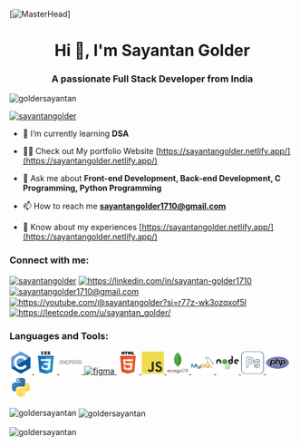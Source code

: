 [![MasterHead](https://github.com/goldersayantan/Work-Images/blob/main/Black%20Minimal%20Motivation%20Quote%20LinkedIn%20Banner.png?raw=true)]
<h1 align="center">Hi 👋, I'm Sayantan Golder</h1>
<h3 align="center">A passionate Full Stack Developer from India</h3>

<p align="left"> <img src="https://i.pinimg.com/originals/cd/59/d6/cd59d626dc86397fe45080e6e9c7027d.gif" alt="goldersayantan" /> </p>

<p align="left"> <a href="https://twitter.com/sayantangolder" target="blank"><img src="https://img.shields.io/twitter/follow/sayantangolder?logo=twitter&style=for-the-badge" alt="sayantangolder" /></a> </p>

- 🌱 I’m currently learning **DSA**

- 👨‍💻 Check out My portfolio Website [https://sayantangolder.netlify.app/](https://sayantangolder.netlify.app/)

- 💬 Ask me about **Front-end Development, Back-end Development, C Programming, Python Programming**

- 📫 How to reach me **sayantangolder1710@gmail.com**

- 📄 Know about my experiences [https://sayantangolder.netlify.app/](https://sayantangolder.netlify.app/)

<h3 align="left">Connect with me:</h3>
<p align="left">
<a href="https://twitter.com/sayantangolder" target="blank"><img align="center" src="https://raw.githubusercontent.com/rahuldkjain/github-profile-readme-generator/master/src/images/icons/Social/twitter.svg" alt="sayantangolder" height="30" width="40" /></a>
<a href="https://linkedin.com/in/https://linkedin.com/in/sayantan-golder1710" target="blank"><img align="center" src="https://raw.githubusercontent.com/rahuldkjain/github-profile-readme-generator/master/src/images/icons/Social/linked-in-alt.svg" alt="https://linkedin.com/in/sayantan-golder1710" height="30" width="40" /></a>
<a href="mailto:sayantangolder1710@gmail.com" target="blank"><img align="center" src="https://1000logos.net/wp-content/uploads/2018/05/Gmail-Logo-2013.png" alt="sayantangolder1710@gmail.com" height="30" width="40" />
</a>
<a href="https://www.youtube.com/c/https://youtube.com/@sayantangolder?si=r77z-wk3ozqxof5l" target="blank"><img align="center" src="https://raw.githubusercontent.com/rahuldkjain/github-profile-readme-generator/master/src/images/icons/Social/youtube.svg" alt="https://youtube.com/@sayantangolder?si=r77z-wk3ozqxof5l" height="30" width="40" /></a>
<a href="https://www.leetcode.com/https://leetcode.com/u/sayantan_golder/" target="blank"><img align="center" src="https://raw.githubusercontent.com/rahuldkjain/github-profile-readme-generator/master/src/images/icons/Social/leet-code.svg" alt="https://leetcode.com/u/sayantan_golder/" height="30" width="40" /></a>
</p>

<h3 align="left">Languages and Tools:</h3>
<p align="left"> <a href="https://www.cprogramming.com/" target="_blank" rel="noreferrer"> <img src="https://raw.githubusercontent.com/devicons/devicon/master/icons/c/c-original.svg" alt="c" width="40" height="40"/> </a> <a href="https://www.w3schools.com/css/" target="_blank" rel="noreferrer"> <img src="https://raw.githubusercontent.com/devicons/devicon/master/icons/css3/css3-original-wordmark.svg" alt="css3" width="40" height="40"/> </a> <a href="https://expressjs.com" target="_blank" rel="noreferrer"> <img src="https://raw.githubusercontent.com/devicons/devicon/master/icons/express/express-original-wordmark.svg" alt="express" width="40" height="40"/> </a> <a href="https://www.figma.com/" target="_blank" rel="noreferrer"> <img src="https://www.vectorlogo.zone/logos/figma/figma-icon.svg" alt="figma" width="40" height="40"/> </a> <a href="https://www.w3.org/html/" target="_blank" rel="noreferrer"> <img src="https://raw.githubusercontent.com/devicons/devicon/master/icons/html5/html5-original-wordmark.svg" alt="html5" width="40" height="40"/> </a> <a href="https://developer.mozilla.org/en-US/docs/Web/JavaScript" target="_blank" rel="noreferrer"> <img src="https://raw.githubusercontent.com/devicons/devicon/master/icons/javascript/javascript-original.svg" alt="javascript" width="40" height="40"/> </a> <a href="https://www.mongodb.com/" target="_blank" rel="noreferrer"> <img src="https://raw.githubusercontent.com/devicons/devicon/master/icons/mongodb/mongodb-original-wordmark.svg" alt="mongodb" width="40" height="40"/> </a> <a href="https://www.mysql.com/" target="_blank" rel="noreferrer"> <img src="https://raw.githubusercontent.com/devicons/devicon/master/icons/mysql/mysql-original-wordmark.svg" alt="mysql" width="40" height="40"/> </a> <a href="https://nodejs.org" target="_blank" rel="noreferrer"> <img src="https://raw.githubusercontent.com/devicons/devicon/master/icons/nodejs/nodejs-original-wordmark.svg" alt="nodejs" width="40" height="40"/> </a> <a href="https://www.photoshop.com/en" target="_blank" rel="noreferrer"> <img src="https://raw.githubusercontent.com/devicons/devicon/master/icons/photoshop/photoshop-line.svg" alt="photoshop" width="40" height="40"/> </a> <a href="https://www.php.net" target="_blank" rel="noreferrer"> <img src="https://raw.githubusercontent.com/devicons/devicon/master/icons/php/php-original.svg" alt="php" width="40" height="40"/> </a> <a href="https://www.python.org" target="_blank" rel="noreferrer"> <img src="https://raw.githubusercontent.com/devicons/devicon/master/icons/python/python-original.svg" alt="python" width="40" height="40"/> </a> </p>

<p><img align="left" src="https://github-readme-stats.vercel.app/api/top-langs?username=goldersayantan&show_icons=true&locale=en&layout=compact" alt="goldersayantan" /></p>

<p>&nbsp;<img align="center" src="https://github-readme-stats.vercel.app/api?username=goldersayantan&show_icons=true&locale=en" alt="goldersayantan" /></p>

<p><img align="center" src="https://github-readme-streak-stats.herokuapp.com/?user=goldersayantan&" alt="goldersayantan" /></p>
